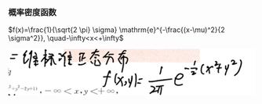 ### 概率密度函数

$f(x)=\frac{1}{\sqrt{2 \pi} \sigma} \mathrm{e}^{-\frac{(x-\mu)^2}{2 \sigma^2}}, \quad-\infty<x<+\infty$

![image-20230522214339283](./assets/image-20230522214339283.png)